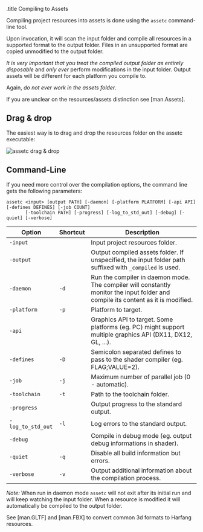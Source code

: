 .title Compiling to Assets

Compiling project resources into assets is done using the `assetc` command-line tool.

Upon invocation, it will scan the input folder and compile all resources in a supported format to the output folder. Files in an unsupported format are copied unmodified to the output folder.

*It is very important that you treat the compiled output folder as entirely disposable* and *only ever* perform modifications in the input folder. Output assets will be different for each platform you compile to.

Again, *do not ever work in the assets folder*.

If you are unclear on the resources/assets distinction see [man.Assets].

## Drag & drop

The easiest way is to drag and drop the resources folder on the assetc executable:

![assetc drag & drop](/images/docs/${HG_VERSION}/assetc.gif)

## Command-Line

If you need more control over the compilation options, the command line gets the following parameters:

```
assetc <input> [output PATH] [-daemon] [-platform PLATFORM] [-api API] [-defines DEFINES] [-job COUNT]
       [-toolchain PATH] [-progress] [-log_to_std_out] [-debug] [-quiet] [-verbose]
```

Option | Shortcut | Description
-------|----------|------------
`-input` | | Input project resources folder.
`-output` | | Output compiled assets folder. If unspecified, the input folder path suffixed with `_compiled` is used.
`-daemon` | `-d` | Run the compiler in daemon mode. The compiler will constantly monitor the input folder and compile its content as it is modified.
`-platform` | `-p` | Platform to target.
`-api` | | Graphics API to target. Some platforms (eg. PC) might support multiple graphics API (DX11, DX12, GL, ...).
`-defines` | `-D` | Semicolon separated defines to pass to the shader compiler (eg. FLAG;VALUE=2).
`-job` | `-j` | Maximum number of parallel job (0 - automatic).
`-toolchain` | `-t` | Path to the toolchain folder.
`-progress` | | Output progress to the standard output.
`-log_to_std_out` | `-l` | Log errors to the standard output.
`-debug` | | Compile in debug mode (eg. output debug informations in shader).
`-quiet` | `-q` | Disable all build information but errors.
`-verbose` | `-v` | Output additional information about the compilation process.

*Note:* When run in daemon mode `assetc` will not exit after its initial run and will keep watching the input folder. When a resource is modified it will automatically be compiled to the output folder.

See [man.GLTF] and [man.FBX] to convert common 3d formats to Harfang resources.
